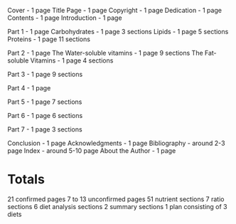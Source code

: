 Cover  - 1 page
Title Page  - 1 page
Copyright  - 1 page
Dedication  - 1 page
Contents  - 1 page
Introduction  - 1 page

Part 1 - 1 page
Carbohydrates - 1 page
	3 sections
Lipids  - 1 page
	5 sections
Proteins  - 1 page
	11 sections

Part 2 - 1 page
The Water-soluble vitamins - 1 page
	9 sections
The Fat-soluble Vitamins - 1 page
	4 sections

Part 3 - 1 page
	9 sections

Part 4 - 1 page

Part 5 - 1 page
	7 sections

Part 6 - 1 page
	6 sections

Part 7 - 1 page
	3 sections

Conclusion - 1 page
Acknowledgments - 1 page
Bibliography - around 2-3 page
Index - around 5-10 page
About the Author - 1 page

# Totals
21 confirmed pages
7 to 13 unconfirmed pages
51 nutrient sections
7 ratio sections
6 diet analysis sections
2 summary sections
1 plan consisting of 3 diets